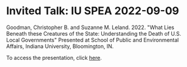 # Invited Talk: IU SPEA 2022-09-09

Goodman, Christopher B. and Suzanne M. Leland. 2022. "What Lies Beneath these Creatures of the State: Understanding the Death of U.S. Local Governments" Presented at School of Public and Environmental Affairs, Indiana University, Bloomington, IN.

To access the presentation, click [here](https://www.cgoodman.com/IU-2022-09-09/goodman-iu-2022-09-09.html).